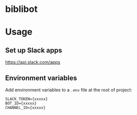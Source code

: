 # biblibot

# Usage

## Set up Slack apps

https://api.slack.com/apps

## Environment variables

Add environment variables to a `.env` file at the root of project:

```
SLACK_TOKEN={xxxxx}
BOT_ID={xxxxx}
CHANNEL_ID={xxxxx}
```
